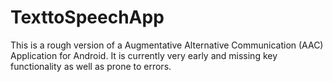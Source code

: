 # TexttoSpeechApp
 This is a rough version of a Augmentative Alternative Communication (AAC) Application for Android. It is currently very early and missing key functionality as well as prone to errors.
